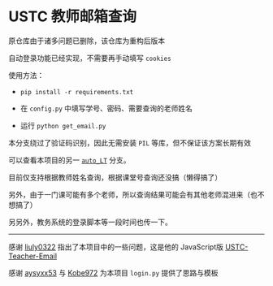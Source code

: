 # USTC 教师邮箱查询

原仓库由于诸多问题已删除，该仓库为重构后版本

自动登录功能已经实现，不需要再手动填写 `cookies` 

使用方法：

- `pip install -r requirements.txt`

- 在 `config.py` 中填写学号、密码、需要查询的老师姓名
- 运行 `python get_email.py` 

本分支绕过了验证码识别，因此无需安装 `PIL` 等库，但不保证该方案长期有效

可以查看本项目的另一 [`auto_LT`](https://github.com/txtxj/USTC-Teacher-Email/tree/auto_LT) 分支。

目前仅支持根据教师姓名查询，根据课堂号查询还没搞（懒得搞了）

另外，由于一门课可能有多个老师，所以查询结果可能会有其他老师混进来（也不想搞了）

另另外，教务系统的登录脚本等一段时间也传一下。

---

感谢 [liuly0322](https://github.com/liuly0322) 指出了本项目中的一些问题，这是他的 JavaScript版 [USTC-Teacher-Email](https://github.com/liuly0322/USTC-Teacher-Email)

感谢 [aysyxx53](https://github.com/aysyxx53) 与 [Kobe972](https://github.com/Kobe972) 为本项目 `login.py` 提供了思路与模板

